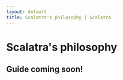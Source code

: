 ```yaml
---
layout: default
title: Scalatra's philosophy | Scalatra
---
```


<div class="page-header">
  <h1>Scalatra's philosophy</h1>
</div>

## Guide coming soon!
